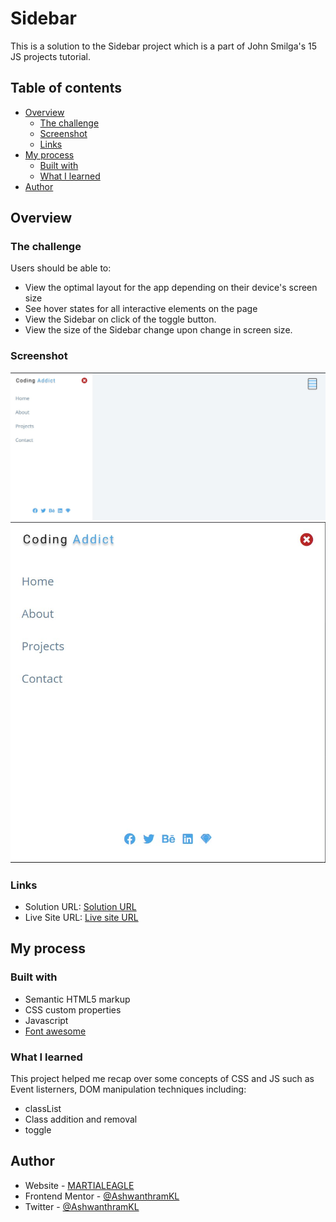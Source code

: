 # Sidebar

This is a solution to the Sidebar project which is a part of John Smilga's 15 JS projects tutorial.

## Table of contents

- [Overview](#overview)
  - [The challenge](#the-challenge)
  - [Screenshot](#screenshot)
  - [Links](#links)
- [My process](#my-process)
  - [Built with](#built-with)
  - [What I learned](#what-i-learned)
- [Author](#author)

## Overview

### The challenge

Users should be able to:

- View the optimal layout for the app depending on their device's screen size
- See hover states for all interactive elements on the page
- View the Sidebar on click of the toggle button.
- View the size of the Sidebar change upon change in screen size.

### Screenshot

![Full screen](./images/Website_preview.jpg)
![Minimised screen](./images/Website_preview_2.jpg)

### Links

- Solution URL: [Solution URL](https://github.com/AshwanthramKL/Navbar)
- Live Site URL: [Live site URL](https://ashwanthramkl.github.io/Navbar/)

## My process

### Built with

- Semantic HTML5 markup
- CSS custom properties
- Javascript  
- [Font awesome](https://fontawesome.com/)


### What I learned

This project helped me recap over some concepts of CSS and JS such as  Event listerners, DOM manipulation techniques including:
- classList
- Class addition and removal
- toggle


## Author

- Website - [MARTIALEAGLE](https://github.com/AshwanthramKL)
- Frontend Mentor - [@AshwanthramKL](https://www.frontendmentor.io/profile/AshwanthramKL)
- Twitter - [@AshwanthramKL](https://www.twitter.com/AshwanthramKL)
